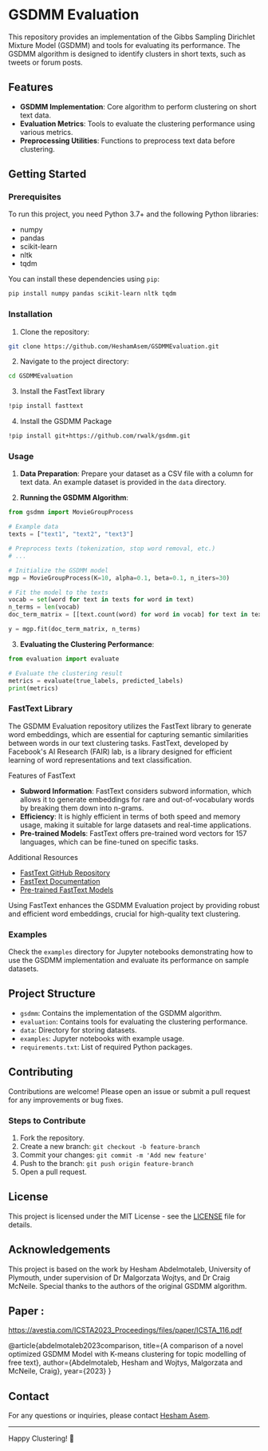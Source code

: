 # GSDMM Evaluation

This repository provides an implementation of the Gibbs Sampling Dirichlet Mixture Model (GSDMM) and tools for evaluating its performance. The GSDMM algorithm is designed to identify clusters in short texts, such as tweets or forum posts.

## Features

- **GSDMM Implementation**: Core algorithm to perform clustering on short text data.
- **Evaluation Metrics**: Tools to evaluate the clustering performance using various metrics.
- **Preprocessing Utilities**: Functions to preprocess text data before clustering.

## Getting Started

### Prerequisites

To run this project, you need Python 3.7+ and the following Python libraries:

- numpy
- pandas
- scikit-learn
- nltk
- tqdm

You can install these dependencies using `pip`:

```bash
pip install numpy pandas scikit-learn nltk tqdm
```

### Installation

1. Clone the repository:

```bash
git clone https://github.com/HeshamAsem/GSDMMEvaluation.git
```

2. Navigate to the project directory:

```bash
cd GSDMMEvaluation
```

3. Install the FastText library

```bash
!pip install fasttext
```


4. Install the GSDMM Package

```bash
!pip install git+https://github.com/rwalk/gsdmm.git
```


### Usage

1. **Data Preparation**: Prepare your dataset as a CSV file with a column for text data. An example dataset is provided in the `data` directory.

2. **Running the GSDMM Algorithm**:

```python
from gsdmm import MovieGroupProcess

# Example data
texts = ["text1", "text2", "text3"]

# Preprocess texts (tokenization, stop word removal, etc.)
# ...

# Initialize the GSDMM model
mgp = MovieGroupProcess(K=10, alpha=0.1, beta=0.1, n_iters=30)

# Fit the model to the texts
vocab = set(word for text in texts for word in text)
n_terms = len(vocab)
doc_term_matrix = [[text.count(word) for word in vocab] for text in texts]

y = mgp.fit(doc_term_matrix, n_terms)
```

3. **Evaluating the Clustering Performance**:

```python
from evaluation import evaluate

# Evaluate the clustering result
metrics = evaluate(true_labels, predicted_labels)
print(metrics)
```


### FastText Library

The GSDMM Evaluation repository utilizes the FastText library to generate word embeddings, which are essential for capturing semantic similarities between words in our text clustering tasks. FastText, developed by Facebook's AI Research (FAIR) lab, is a library designed for efficient learning of word representations and text classification.

Features of FastText

- **Subword Information**: FastText considers subword information, which allows it to generate embeddings for rare and out-of-vocabulary words by breaking them down into n-grams.
- **Efficiency**: It is highly efficient in terms of both speed and memory usage, making it suitable for large datasets and real-time applications.
- **Pre-trained Models**: FastText offers pre-trained word vectors for 157 languages, which can be fine-tuned on specific tasks.


Additional Resources

- [FastText GitHub Repository](https://github.com/facebookresearch/fastText)
- [FastText Documentation](https://fasttext.cc/docs/en/support.html)
- [Pre-trained FastText Models](https://fasttext.cc/docs/en/crawl-vectors.html)

Using FastText enhances the GSDMM Evaluation project by providing robust and efficient word embeddings, crucial for high-quality text clustering.



### Examples

Check the `examples` directory for Jupyter notebooks demonstrating how to use the GSDMM implementation and evaluate its performance on sample datasets.

## Project Structure

- `gsdmm`: Contains the implementation of the GSDMM algorithm.
- `evaluation`: Contains tools for evaluating the clustering performance.
- `data`: Directory for storing datasets.
- `examples`: Jupyter notebooks with example usage.
- `requirements.txt`: List of required Python packages.

## Contributing

Contributions are welcome! Please open an issue or submit a pull request for any improvements or bug fixes.

### Steps to Contribute

1. Fork the repository.
2. Create a new branch: `git checkout -b feature-branch`
3. Commit your changes: `git commit -m 'Add new feature'`
4. Push to the branch: `git push origin feature-branch`
5. Open a pull request.

## License

This project is licensed under the MIT License - see the [LICENSE](LICENSE) file for details.

## Acknowledgements

This project is based on the work by Hesham Abdelmotaleb, University of Plymouth, under supervision of Dr Malgorzata Wojtys, and Dr Craig McNeile. Special thanks to the authors of the original GSDMM algorithm.

## Paper : 

https://avestia.com/ICSTA2023_Proceedings/files/paper/ICSTA_116.pdf

@article{abdelmotaleb2023comparison,
  title={A comparison of a novel optimized GSDMM Model with K-means clustering for topic modelling of free text},
  author={Abdelmotaleb, Hesham and Wojtys, Malgorzata and McNeile, Craig},
  year={2023}
}



## Contact

For any questions or inquiries, please contact [Hesham Asem](https://github.com/HeshamAsem).

---

Happy Clustering! 🚀
